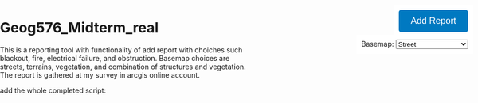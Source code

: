 # Geog576_Midterm_real
 This is a reporting tool with functionality of add report with choiches such blackout, fire, electrical failure, and obstruction. Basemap choices are streets, terrains, vegetation, and combination of structures and vegetation. The report is gathered at my survey in arcgis online account.

 
 add the whole completed script:


<!DOCTYPE html>
<html lang="en">
<head>
  <meta charset="UTF-8">
  <meta name="viewport" content="width=device-width, initial-scale=1.0">
  <title>ALEX GO! - Incident Reporting Map</title>
  
  
  <link rel="stylesheet" href="https://js.arcgis.com/4.25/esri/themes/light/main.css">
  <style>
    html, body, #viewDiv {
      padding: 0;
      margin: 0;
      height: 100%;
      width: 100%;
    }
    #addReportBtn, #basemapSelector {
      position: absolute;
      top: 10px;
      right: 10px;
      z-index: 10;
      background: white;
      padding: 10px;
      margin-bottom: 5px;
    }
    #basemapSelector {
      top: 70px;
    }
    #addReportBtn button {
      font-size: 18px;
      padding: 12px 24px;
      background-color: #0079c1;
      color: white;
      border: none;
      border-radius: 5px;
      cursor: pointer;
    }
    #addReportBtn button:hover {
      background-color: #005a87;
    }
  </style>
  <script src="https://js.arcgis.com/4.25/"></script>
</head>
<body>
  <div id="addReportBtn">
    <button onclick="addReport()">Add Report</button>
  </div>

  <div id="basemapSelector">
    <label for="basemapSelect">Basemap:</label>
    <select id="basemapSelect" onchange="changeBasemap(this.value)">
      <option value="streets" selected>Street</option>
      <option value="topo">Terrain</option>
      <option value="satellite">Vegetation (Satellite)</option>
      <option value="hybrid">Structures (Hybrid)</option>
    </select>
  </div>

  <div id="viewDiv"></div>

  <script>
    require([
      "esri/Map",
      "esri/views/MapView",
      "esri/widgets/Search",
      "esri/widgets/Locate",
      "esri/layers/FeatureLayer",
      "esri/Graphic",
      "esri/geometry/Point"
    ], function(Map, MapView, Search, Locate, FeatureLayer, Graphic, Point) {

      let map = new Map({
        basemap: "topo"
      });

      const view = new MapView({
        container: "viewDiv",
        map: map,
        center: [-77.5, 38.5],
        zoom: 9
      });

      const territoryLayer = new FeatureLayer({
        url: "https://services.arcgis.com/HRPe58bUyBqyyiCt/arcgis/rest/services/drive_download_20250623T221527Z_1_001/FeatureServer/0",
        opacity: 0.5
      });
      map.add(territoryLayer);

      const incidentLayer = new FeatureLayer({
        url: "https://services.arcgis.com/HRPe58bUyBqyyiCt/arcgis/rest/services/survey123_dbec98d452884e3ca51548ab0ca97c1f_form/FeatureServer/0",
        outFields: ["*"],
        popupTemplate: {
          title: "{report_type}",
          content: "{description}<br>Status: {status}"
        }
      });
      map.add(incidentLayer);

      const search = new Search({ view: view });
      view.ui.add(search, "top-left");

      const locate = new Locate({ view: view });
      view.ui.add(locate, "top-left");

      view.ui.move("zoom", "bottom-right");

      window.addReport = function() {
        view.popup.open({
          title: "New Report",
          content: createReportForm(),
          location: view.center
        });
      };

      function createReportForm() {
        const container = document.createElement("div");
        container.innerHTML = `
          <label>Type:</label><br>
          <select id="reportType">
            <option value="Blackout">Blackout</option>
            <option value="Electrical Failure">Electrical Failure</option>
            <option value="Fire">Fire</option>
            <option value="Obstruction">Obstruction</option>
          </select><br><br>
          <label>Description:</label><br>
          <textarea id="description" rows="4" cols="30"></textarea><br><br>
          <button onclick="submitReport()">Submit</button>
        `;
        return container;
      }

      window.submitReport = function() {
        const type = document.getElementById("reportType").value;
        const desc = document.getElementById("description").value;

        const point = new Point({
          longitude: view.center.longitude,
          latitude: view.center.latitude
        });

        const newReport = new Graphic({
          geometry: point,
          attributes: {
            report_type: type,
            description: desc,
            report_time: new Date().toISOString(),
            status: "open"
          }
        });

        incidentLayer.applyEdits({
          addFeatures: [newReport]
        }).then(function() {
          alert("Report submitted!");
          view.popup.close();
        });
      };

      window.changeBasemap = function(basemapName) {
        view.map.basemap = basemapName;
      };
    });
  </script>
</body>
</html>

